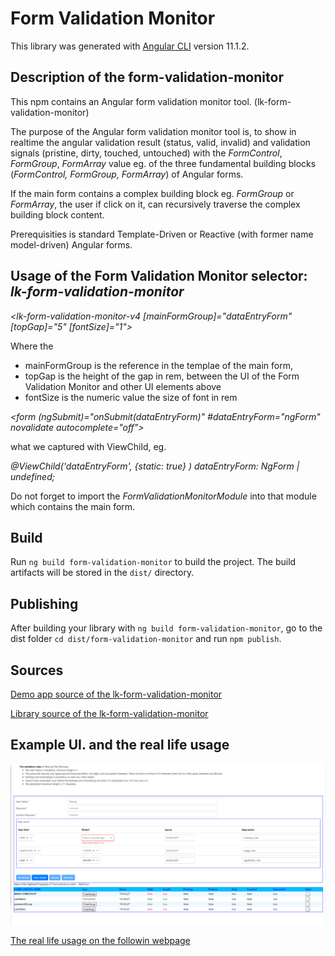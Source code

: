 # Form Validation Monitor

This library was generated with [Angular CLI](https://github.com/angular/angular-cli) version 11.1.2.

## Description of the form-validation-monitor

This npm contains an Angular form validation monitor tool. (lk-form-validation-monitor)

The purpose of the Angular form validation monitor tool is, to show in realtime the angular validation result (status, valid, invalid) and validation signals (pristine, dirty, touched, untouched) with the _FormControl_, _FormGroup_, _FormArray_ value eg. of the three fundamental building blocks (_FormControl, FormGroup, FormArray_) of Angular forms. 

If the main form contains a complex building block eg. _FormGroup_ or _FormArray_, the user if click on it, can recursively traverse the complex building block content. 

Prerequisities is standard Template-Driven or Reactive (with former name model-driven) Angular forms.

## Usage of the  Form Validation Monitor selector: _lk-form-validation-monitor_

_<lk-form-validation-monitor-v4 [mainFormGroup]="dataEntryForm" [topGap]="5" [fontSize]="1"></lk-form-validation-monitor-v4>_

Where the 

- mainFormGroup is the reference in the templae of the main form, 
- topGap is the height of the gap in rem, between the UI of the Form Validation Monitor and other UI elements above
- fontSize is the numeric value the size of font in rem

_<form (ngSubmit)="onSubmit(dataEntryForm)" #dataEntryForm="ngForm" novalidate autocomplete="off">_

what we captured with ViewChild, eg.

_@ViewChild('dataEntryForm', {static: true} ) dataEntryForm: NgForm | undefined;_

Do not forget to import the _FormValidationMonitorModule_ into that module which contains the main form.

## Build

Run `ng build form-validation-monitor` to build the project. The build artifacts will be stored in the `dist/` directory.

## Publishing

After building your library with `ng build form-validation-monitor`, go to the dist folder `cd dist/form-validation-monitor` and run `npm publish`.

## Sources

[Demo app source of the lk-form-validation-monitor](https://github.com/lkovari/lk-lib/tree/main/projects/form-validation-monitor-example) 

[Library source of the  lk-form-validation-monitor](https://github.com/lkovari/lk-lib/tree/main/projects/form-validation-monitor)

## Example UI. and the real life usage

![Example UI](https://github.com/lkovari/KLHome/blob/master/src/assets/images/Example-Of-the-lk-form-validation-monitor.png)

[The real life usage on the followin webpage](https://lkovari.github.io/KLHome/#/angular-page/angular-page-content7)
